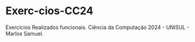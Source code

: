 # Exerc-cios-CC24
Exercícios Realizados funcionais. Ciência da Computação 2024 - UNISUL - Marlos Samuel.
